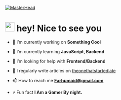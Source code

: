 [![MasterHead](https://cdn.hashnode.com/res/hashnode/image/upload/v1669797125918/cPkgPIjOa.jpg?auto=compress,format&format=webp)](https://github.com/Zouziszzm)

<h1><img src="https://emojis.slackmojis.com/emojis/images/1643514443/4246/blob-sunglasses.gif?1643514443" alt="" width="30">  hey! Nice to see you</h1>

- 🔭 I’m currently working on **Something Cool**

- 🌱 I’m currently learning **JavaScript, Backend**

- 🤝 I’m looking for help with **Frontend/Backend**

- 📝 I regularly write articles on [theonethatstartedlate](https://theonethatstartedlate.hashnode.dev)

- 📫 How to reach me **Farhumaid@gmail.com**

- ⚡ Fun fact **I Am a Gamer By night.**
